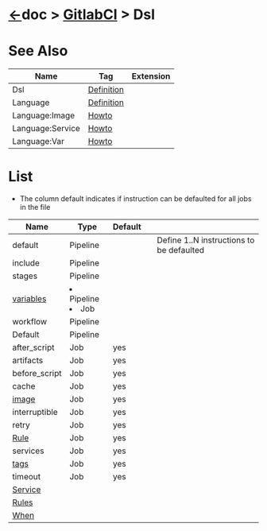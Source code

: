 # [&larr;][Repo_Readme]doc > [GitlabCI][Topic_Readme] > Dsl

[//]: #(Reference)
[Repo_Readme]:   ../../README.md
[Topic_Readme]:  ../README.md

[Dsl_Whatis]:          ../whatis/dsl_whatis.md
[LangService_Whatis]:  ../whatis/dsl_service_whatis.md
[DslVar_Whatis]:       ../whatis/dsl_var_whatis.md
[DslRule_Whatis]:      ../whatis/dsl_rule_whatis.md
[DslImage_Whatis]:     ../whatis/dsl_image_whatis.md
[DslTag_Whatis]:       ../whatis/dsl_image_whatis.md
[DslWhen_Whatis]:      ../whatis/dsl_when_whatis.md

[Language_Whatis]:      ../whatis/language_whatis.md
[LanguageImage_Howto]:    ../howto/dsl_image_howto.md
[LanguageService_Howto]:  ../howto/dsl_service_howto.md
[LanguageVar_Howto]:      ../howto/dsl_var_howto.md


# See Also 
|Name|Tag|Extension
|-|-|-|
|Dsl|[Definition][Dsl_Whatis]|
|Language|[Definition][Language_Whatis]|
|Language:Image|[Howto][LanguageImage_Howto]|
|Language:Service|[Howto][LanguageService_Howto]|
|Language:Var|[Howto][LanguageVar_Howto]|






# List

- The column default indicates if instruction can be defaulted for all jobs in the file

|Name|Type|Default|||
|-|-|-|-|-|
|default|Pipeline|||Define 1..N instructions to be defaulted|
|include|Pipeline|||
|stages|Pipeline|||
|[variables][DslVar_Whatis]|<li>Pipeline</li><li>Job</li>|||
|workflow|Pipeline|||
|Default|Pipeline||
|after_script|Job|yes|
|artifacts|Job|yes|
|before_script|Job|yes|
|cache|Job|yes|
|[image][DslImage_Whatis]|Job|yes|
|interruptible|Job|yes|
|retry|Job|yes|
|[Rule][DslRule_Whatis]|Job|yes|
|services|Job|yes|
|[tags][DslTag_Whatis]|Job|yes|
|timeout|Job|yes
|[Service][LangService_Whatis]|||
|[Rules][DslRule_Whatis]|||
|[When][DslWhen_Whatis]|||
<br>

